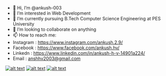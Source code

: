- 👋 Hi, I’m @ankush-003
- 👀 I’m interested in Web Development
- 🌱 I’m currently pursuing B.Tech Computer Science Engineering at PES University
- 💞️ I’m looking to collaborate on anything 
- 📫 How to reach me:
- Instagram : https://www.instagram.com/ankush.2.9/
- Facebook : https://www.facebook.com/ankush.hv/
- Linkedn : https://www.linkedin.com/in/ankush-h-v-14901a224/
- Email : anshhv2003@gmail.com

[![alt text][1.1]][1]
[![alt text][2.1]][2]
[![alt text][3.1]][3]

<!-- icons links -->
[1.1]: https://github.com/gauravghongde/social-icons/blob/master/PNG/Color/Twitter.png
[2.1]: https://github.com/gauravghongde/social-icons/blob/master/PNG/Color/Facebook.png
[3.1]: https://github.com/gauravghongde/social-icons/blob/master/PNG/Color/Github.png
[1]: https://twitter.com/9f49bd1f004745a
[2]: https://www.facebook.com/ankush.hv
[3]: http://www.github.com/carlsednaoui
<!---
ankush-003/ankush-003 is a ✨ special ✨ repository because its `README.md` (this file) appears on your GitHub profile.
You can click the Preview link to take a look at your changes.
--->

